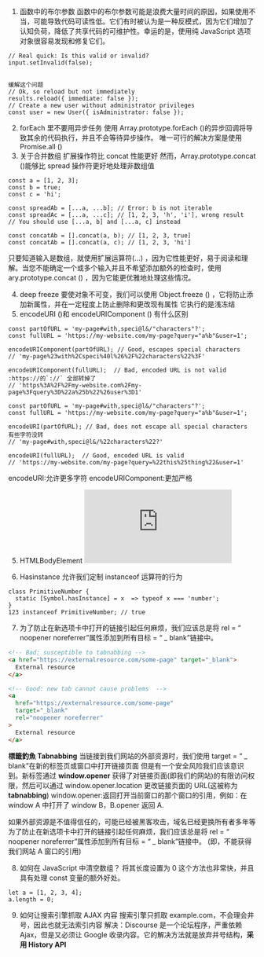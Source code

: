 1. 函数中的布尔参数
   函数中的布尔参数可能是浪费大量时间的原因，如果使用不当，可能导致代码可读性低。它们有时被认为是一种反模式，因为它们增加了认知负荷，降低了共享代码的可维护性。幸运的是，使用纯 JavaScript 选项对象很容易发现和修复它们。

```JS
// Real quick: Is this valid or invalid?
input.setInvalid(false);


缓解这个问题
// Ok, so reload but not immediately
results.reload({ immediate: false });
// Create a new user without administrator privileges
const user = new User({ isAdministrator: false });
```

2. forEach 里不要用异步任务
   使用 Array.prototype.forEach ()的异步回调将导致其余的代码执行，并且不会等待异步操作。
   唯一可行的解决方案是使用 Promise.all ()
3. 关于合并数组
   扩展操作符比 concat 性能更好
   然而，Array.prototype.concat ()能够比 spread 操作符更好地处理非数组值

```JS
const a = [1, 2, 3];
const b = true;
const c = 'hi';

const spreadAb = [...a, ...b]; // Error: b is not iterable
const spreadAc = [...a, ...c]; // [1, 2, 3, 'h', 'i'], wrong result
// You should use [...a, b] and [...a, c] instead

const concatAb = [].concat(a, b); // [1, 2, 3, true]
const concatAb = [].concat(a, c); // [1, 2, 3, 'hi']
```

只要知道输入是数组，就使用扩展运算符(...) ，因为它性能更好，易于阅读和理解。当您不能确定一个或多个输入并且不希望添加额外的检查时，使用 ary.prototype.concat () ，因为它能更优雅地处理这些情况。

4. deep freeze
   要使对象不可变，我们可以使用 Object.freeze () ，它将防止添加新属性，并在一定程度上防止删除和更改现有属性
   它执行的是浅冻结
5. encodeURI ()和 encodeURIComponent () 有什么区别

```JS
const partOfURL = 'my-page#with,speci@l&/"characters"?';
const fullURL = 'https://my-website.com/my-page?query="a%b"&user=1';

encodeURIComponent(partOfURL); // Good, escapes special characters
// 'my-page%23with%2Cspeci%40l%26%2F%22characters%22%3F'

encodeURIComponent(fullURL);  // Bad, encoded URL is not valid :https://的`://` 全部转掉了
// 'https%3A%2F%2Fmy-website.com%2Fmy-page%3Fquery%3D%22a%25b%22%26user%3D1'
```

```JS
const partOfURL = 'my-page#with,speci@l&/"characters"?';
const fullURL = 'https://my-website.com/my-page?query="a%b"&user=1';

encodeURI(partOfURL); // Bad, does not escape all special characters  有些字符没转
// 'my-page#with,speci@l&/%22characters%22?'

encodeURI(fullURL);  // Good, encoded URL is valid
// 'https://my-website.com/my-page?query=%22this%25thing%22&user=1'
```

encodeURI:允许更多字符
encodeURIComponent:更加严格

5. HTMLBodyElement
   ![继承关系](https://yari-demos.prod.mdn.mozit.cloud/zh-CN/docs/Web/API/HTMLBodyElement/_sample_.inheritance_diagram.html)

6. Hasinstance 允许我们定制 instanceof 运算符的行为

```JS
class PrimitiveNumber {
  static [Symbol.hasInstance] = x  => typeof x === 'number';
}
123 instanceof PrimitiveNumber; // true
```

7. 为了防止在新选项卡中打开的链接引起任何麻烦，我们应该总是将 rel = “ noopener noreferrer”属性添加到所有目标 = “ \_ blank”链接中。

```HTML
<!-- Bad: susceptible to tabnabbing -->
<a href="https://externalresource.com/some-page" target="_blank">
  External resource
</a>

<!-- Good: new tab cannot cause problems  -->
<a
  href="https://externalresource.com/some-page"
  target="_blank"
  rel="noopener noreferrer"
>
  External resource
</a>
```

**標籤釣魚 Tabnabbing**
当链接到我们网站的外部资源时，我们使用 target = “ \_ blank”在新的标签页或窗口中打开链接页面
但是有一个安全风险我们应该意识到。新标签通过 **window.opener** 获得了对链接页面(即我们的网站)的有限访问权限，然后可以通过 window.opener.location 更改链接页面的 URL(这被称为 **tabnabbing**)
window.opener:返回打开当前窗口的那个窗口的引用，例如：在 window A 中打开了 window B，B.opener 返回 A.

如果外部资源是不值得信任的，可能已经被黑客攻击，域名已经更换所有者多年等
为了防止在新选项卡中打开的链接引起任何麻烦，我们应该总是将 rel = “ noopener noreferrer”属性添加到所有目标 = “ \_ blank”链接中。
(即，不能获得我们网站 A 窗口的引用)

8. 如何在 JavaScript 中清空数组？
   将其长度设置为 0
   这个方法也非常快，并且具有处理 const 变量的额外好处。

```JS
let a = [1, 2, 3, 4];
a.length = 0;
```

9. 如何让搜索引擎抓取 AJAX 内容
   搜索引擎只抓取 example.com，不会理会井号，因此也就无法索引内容
   解决：Discourse 是一个论坛程序，严重依赖 Ajax，但是又必须让 Google 收录内容。它的解决方法就是放弃井号结构，**采用 History API**

